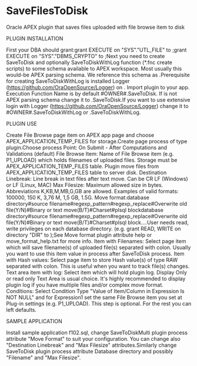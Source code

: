 # SaveFilesToDisk
Oracle APEX plugin that saves files uploaded with file browse item to disk

PLUGIN INSTALLATION

First your DBA should grant:grant EXECUTE on "SYS"."UTL_FILE" to <schema>;grant EXECUTE on "SYS"."DBMS_CRYPTO" to <schema>;Next you need to create SaveToDisk and optionally SaveToDiskWithLog function (*.fnc create scripts) to some schema available to APEX workspace. Most usually this would-be APEX parsing schema. We reference this schema as <schema>.Prerequisite for creating SaveToDiskWithLog is installed Logger (https://github.com/OraOpenSource/Logger) on <schema>.
Import plugin to your app. Execution Function Name is by default #OWNER#.SaveToDisk. If <schema> is not APEX parsing schema change it to <schema>.SaveToDisk.If you want to use extensive login with Logger (https://github.com/OraOpenSource/Logger) change it to #OWNER#.SaveToDiskWithLog or <schema>.SaveToDiskWithLog.
  
PLUGIN USE

Create File Browse page item on APEX app page and choose APEX_APPLICATION_TEMP_FILES for storage.Create page process of type plugin.Choose process Point: On Submit - After Computations and Validations (default)
File Browse Item: Name of File Browse item (e.g. P1_UPLOAD) which holds filenames of uploaded files. Storage must be APEX_APPLICATION_TEMP_FILES table. Plugin move files from APEX_APPLICATION_TEMP_FILES table to server disk.
Destination Linebreak: Line break in text files after text move. Can be CR LF (Windows) or LF (Linux, MAC) 
Max Filesize: Maximum allowed size in bytes. Abbreviations K,KB,M,MB,G,GB are allowed. Examples of valid formats: 100000, 150 K, 3,76 M, 1,5 GB, 1.5G.
Move format:database directory#source filename#regexp_pattern#regexp_replace#Overwrite old file(Y/N)#Binary or text move(B/T)#Charset#plsql blockdatabase directory#source filename#regexp_pattern#regexp_replace#Overwrite old file(Y/N)#Binary or text move(B/T)#Charset#plsql block....User <schema> needs read, write privileges on each database directory. (e.g. grant READ, WRITE on directory "DIR" to <schema>);See Move format plugin attribute help or move_format_help.txt for more info.
Item with Filenames: Select page item which will save filename(s) of uploaded file(s) separated with colon. Usually you want to use this item value in process after SaveToDisk process.
Item with Hash values: Select page item to store Hash value(s) of type RAW separated with colon. This is useful when you want to track file(s) changes.
Text area item with log: Select item which will hold plugin log. Display Only or read only Text Area is usual choice. It's highly recommended to display plugin log if you have multiple files and/or complex move format.
Conditions: Select Condition Type "Value of Item/Column in Expression Is NOT NULL" and for Expression1 set the same File Browse item you set at Plug-in settings (e.g. P1_UPLOAD). This step is optional. 
For the rest you can left defaults.
  
SAMPLE APPLICATION

Install sample application f102.sql, change SaveToDiskMulti plugin process attribute "Move Format" to suit your configuration. You can change also "Destination Linebreak" and "Max Filesize" attributes.Similarly change SaveToDisk plugin process attribute Database directory and possibly "Filename" and "Max Filesize".

